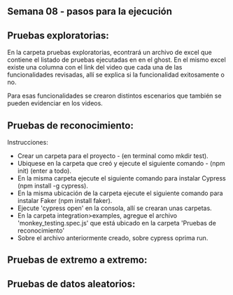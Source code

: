 ## Semana 08 - pasos para la ejecución
## Pruebas exploratorias:
En la carpeta pruebas exploratorias, econtrará un archivo de excel que contiene el listado de pruebas ejecutadas en en el ghost. En el mismo excel existe una columna con el link del video que cada una de las funcionalidades revisadas, allí se explica si la funcionalidad exitosamente o no.

Para esas funcionalidades se crearon distintos escenarios que también se pueden evidenciar en los videos.

## Pruebas de reconocimiento:
Instrucciones:
- Crear un carpeta para el proyecto - (en terminal como mkdir test).
- Ubiquese en la carpeta que creó y ejecute el siguiente comando - (npm init) (enter a todo).
- En la misma carpeta ejecute el siguiente comando para instalar Cypress (npm install -g cypress).
- En la misma ubicación de la carpeta ejecute el siguiente comando para instalar Faker (npm install faker).
- Ejecute 'cypress open' en la consola, allí se crearan unas carpetas.
- En la carpeta integration>examples, agregue el archivo 'monkey_testing.spec.js' que está ubicado en la carpeta 'Pruebas de reconocimiento'
- Sobre el archivo anteriormente creado, sobre cypress oprima run.

## Pruebas de extremo a extremo:

## Pruebas de datos aleatorios:



